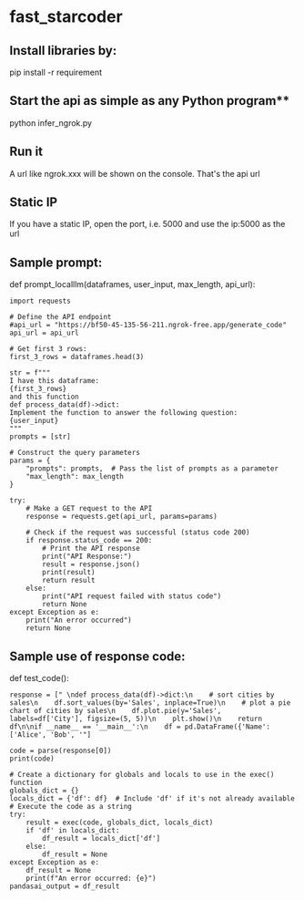# fast_starcoder
## Install libraries by:
pip install -r requirement
## Start the api as simple as any Python program**
python infer_ngrok.py

## Run it
A url like ngrok.xxx will be shown on the console. That's the api url

## Static IP
If you have a static IP, open the port, i.e. 5000 and use the ip:5000 as the url

## Sample prompt:
def prompt_localllm(dataframes, user_input, max_length, api_url):
    
    import requests

    # Define the API endpoint
    #api_url = "https://bf50-45-135-56-211.ngrok-free.app/generate_code"
    api_url = api_url

    # Get first 3 rows:
    first_3_rows = dataframes.head(3)

    str = f""" 
    I have this dataframe:
    {first_3_rows}
    and this function
    def process_data(df)->dict:
    Implement the function to answer the following question:
    {user_input}
    """
    prompts = [str]

    # Construct the query parameters
    params = {
        "prompts": prompts,  # Pass the list of prompts as a parameter
        "max_length": max_length
    }

    try:
        # Make a GET request to the API
        response = requests.get(api_url, params=params)

        # Check if the request was successful (status code 200)
        if response.status_code == 200:
            # Print the API response
            print("API Response:")
            result = response.json()
            print(result)
            return result
        else:
            print("API request failed with status code")
            return None
    except Exception as e:
        print("An error occurred")
        return None
## Sample use of response code:
def test_code():  

    response = [" \ndef process_data(df)->dict:\n    # sort cities by sales\n    df.sort_values(by='Sales', inplace=True)\n    # plot a pie chart of cities by sales\n    df.plot.pie(y='Sales', labels=df['City'], figsize=(5, 5))\n    plt.show()\n    return df\n\nif __name__ == '__main__':\n    df = pd.DataFrame({'Name': ['Alice', 'Bob', '"]
    
    code = parse(response[0])
    print(code)

    # Create a dictionary for globals and locals to use in the exec() function
    globals_dict = {}
    locals_dict = {'df': df}  # Include 'df' if it's not already available
    # Execute the code as a string
    try:
        result = exec(code, globals_dict, locals_dict)
        if 'df' in locals_dict:
            df_result = locals_dict['df']
        else:
            df_result = None
    except Exception as e:
        df_result = None
        print(f"An error occurred: {e}")
    pandasai_output = df_result
